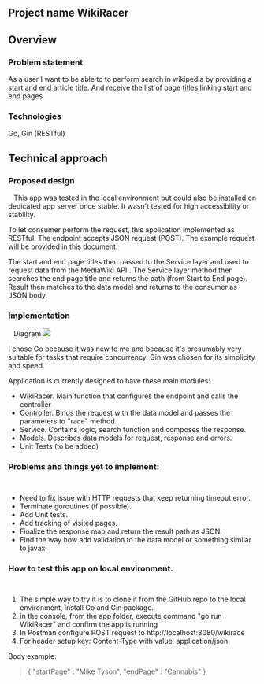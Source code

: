 ## Project name  WikiRacer
## Overview
### Problem statement
   As a user I want to be able to to perform search in wikipedia  by providing a start and end article title. And receive the list of page titles linking start and end pages. 
   `  `

### Technologies 
   Go, Gin (RESTful)
## Technical approach
 ### Proposed design
` `
   This app was tested in the local environment but could also be installed on dedicated app server once stable. It wasn't tested for high accessibility or stability. 
   ` ` 
   
To let consumer perform the request, this application implemented as RESTful. The endpoint accepts JSON request (POST). The example request will be provided in this document.
`  `

   The start and end page titles then passed to the Service layer and used to request data from the MediaWiki API . The Service layer method then searches the end page title and returns the path (from Start to End page). Result then matches to the data model and returns to the consumer as JSON body. 
` `
### Implementation
` `
Diagram
![]({{site.baseurl}}/wikiRacerAPI_Diagram.png)
` `

I chose Go because it was new to me and because it's presumably very suitable for tasks that require concurrency. Gin was chosen for its simplicity and speed. 
`  `

Application is currently designed to have these main modules:

- WikiRacer. Main function that configures the endpoint and calls the controller
- Controller. Binds the request with the data model and passes the parameters to "race" method.
- Service. Contains logic, search function and composes the response. 
- Models. Describes data models for request, response and errors.
- Unit Tests (to be added)

### Problems and things yet to implement:
` `
- Need to fix issue with HTTP requests that keep returning timeout error.
- Terminate goroutines (if possible).  
- Add Unit tests.  
- Add tracking of visited pages.  
- Finalize the response map and return the result path as JSON.
- Find the way how add validation to the data model or something similar to javax.

### How to test this app on local environment. 
` `
1. The simple way to try it is to clone it from the GitHub repo to the local environment, install Go and Gin package.
2. in the console, from the app folder, execute command "go run WikiRacer" and confirm the app is running 
3. In Postman configure POST request to http://localhost:8080/wikirace
4. For header setup key: Content-Type with value: application/json
` `

Body example: 
` `

> {
	"startPage" : "Mike Tyson",
	"endPage"   : "Cannabis"
}
